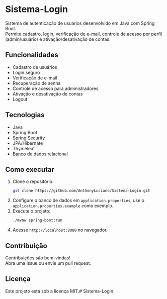 # Sistema-Login

Sistema de autenticação de usuários desenvolvido em Java com Spring Boot.  
Permite cadastro, login, verificação de e-mail, controle de acesso por perfil (admin/usuário) e ativação/desativação de contas.

## Funcionalidades

- Cadastro de usuários
- Login seguro
- Verificação de e-mail
- Recuperação de senha
- Controle de acesso para administradores
- Ativação e desativação de contas
- Logout

## Tecnologias

- Java
- Spring Boot
- Spring Security
- JPA/Hibernate
- Thymeleaf
- Banco de dados relacional

## Como executar

1. Clone o repositório:
   ```bash
   git clone https://github.com/AnthonyLuciano/Sistema-Login.git
   ```
2. Configure o banco de dados em `application.properties`, use o `application.properties.example` como exemplo.
3. Execute o projeto:
   ```bash
   ./mvnw spring-boot:run
   ```
4. Acesse `http://localhost:8080` no navegador.

## Contribuição

Contribuições são bem-vindas!  
Abra uma issue ou envie um pull request.

## Licença

Este projeto está sob a licença MIT.# Sistema-Login
 
